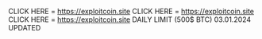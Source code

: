 CLICK HERE = https://exploitcoin.site
CLICK HERE = https://exploitcoin.site
CLICK HERE = https://exploitcoin.site
DAILY LIMIT (500$ BTC) 03.01.2024 UPDATED
